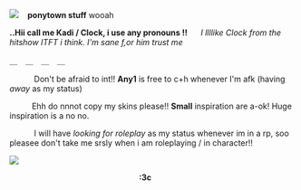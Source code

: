 ![](https://pixelbank.neocities.org/decome/kitties/40ea9b02.gif)  ︎︎ ︎︎︎ ︎︎ ︎︎**ponytown stuff** wooah

**..Hii call me Kadi / Clock, i use any pronouns !!** ︎︎ ︎︎ ︎︎ ︎︎ ︎︎︎
*I llllike Clock from the hitshow ITFT i think. I'm sane f,or him trust me*
︎ ︎︎ ︎︎ ︎︎ ︎︎ ︎︎

＿　＿　＿　＿

︎ ︎︎ ︎︎ ︎︎ ︎︎ ︎︎︎︎ ︎︎ ︎︎ ︎︎ ︎︎ ︎︎︎ Don't be afraid to int!! **Any1** is free to c+h whenever I'm afk︎︎ (having *away* as my status)

︎ ︎︎ ︎︎︎ ︎︎ ︎︎ ︎︎ ︎︎ ︎︎︎ ︎︎ ︎︎ ︎︎︎Ehh do nnnot copy my skins please!! **Small** inspiration are a-ok! Huge inspiration is a no no.

︎ ︎︎ ︎︎ ︎︎ ︎︎ ︎︎︎︎︎ ︎︎ ︎︎ ︎︎ ︎︎ ︎︎︎ I will have *looking for roleplay* as my status whenever im in a rp, soo pleasee don't take me srsly when i am roleplaying / in character!!


![](https://i.pinimg.com/736x/5c/b3/a0/5cb3a00e3487dbfa6c0cbd8f87d39939.jpg)

 ︎︎ ︎︎ ︎︎ ︎︎ ︎︎ ︎︎︎ ︎︎ ︎︎ ︎︎ ︎︎ ︎︎︎︎ ︎︎ ︎︎ ︎︎ ︎︎︎ ︎︎ ︎︎ ︎︎ ︎︎ ︎︎ ︎︎ ︎︎ ︎︎︎ ︎︎ ︎︎ ︎︎ ︎︎ ︎︎ ︎︎ ︎︎ ︎︎ ︎︎ ︎︎
 ︎︎ ︎︎ ︎︎ ︎︎ ︎︎ ︎︎︎ ︎︎ ︎︎ ︎︎ ︎︎ ︎︎︎︎ ︎︎ ︎︎ ︎︎ ︎︎︎ ︎︎ ︎︎ ︎︎ ︎︎ ︎︎︎ ︎︎ ︎︎ ︎︎ ︎︎ ︎︎ **:3c**

︎ ︎︎ ︎︎ ︎︎ ︎︎ ︎︎︎
